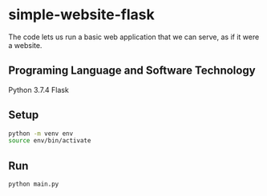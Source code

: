 # simple-website-flask
The code lets us run a basic web application that we can serve, as if it were a website.

## Programing Language and Software Technology
Python 3.7.4
Flask

## Setup
```sh
python -m venv env
source env/bin/activate
```

## Run
```sh
python main.py
```